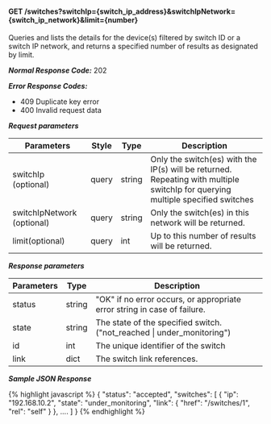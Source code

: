 <h4>GET /switches?switchIp={switch_ip_address}&amp;switchIpNetwork={switch_ip_network}&amp;limit={number}</h4>
Queries and lists the details for the device(s) filtered by switch ID or a switch IP network, and returns a specified number of results as designated by limit.

***Normal Response Code:*** 202

***Error Response Codes:***
  * 409 Duplicate key error
  * 400 Invalid request data

***Request parameters***

<table class="table table-bordered table-striped">
<thead><th>Parameters</th>
<th>Style</th>
<th>Type</th>
<th>Description</th>

</thead>

<tbody>

<tr>
<td>switchIp (optional)</td>
<td>query</td>
<td>string</td>
<td>Only the switch(es) with the IP(s) will be returned. Repeating with multiple switchIp for querying multiple specified switches</td>
</tr>

<tr>
<td>
switchIpNetwork
(optional)
</td>
<td>query</td>
<td>string </td>
<td>Only the switch(es) in this network will be returned.</td>
</tr>


<tr>
<td>limit(optional)</td>
<td>query</td>
<td>int</td>
<td>Up to this number of results will be returned.</td>
</tr>

</tbody>
</table>

***Response parameters***

<table class="table table-bordered table-striped">
<thead><th>Parameters</th>
<th>Type</th>
<th>Description</th>

</thead>

<tbody>

<tr>
<td>status</td>
<td>string </td>
<td>
"OK" if no error occurs, or appropriate error string in case of failure.
</td>
</tr>


<tr>
<td>state</td>
<td>string </td>
<td>The state of the specified switch. ("not_reached | under_monitoring")</td>
</tr>


<tr>
<td>id</td>
<td>int </td>
<td>The unique identifier of the switch</td>
</tr>


<tr>
<td>link</td>
<td>dict </td>
<td>The switch link references.</td>
</tr>

</tbody>
</table>

***Sample JSON Response***

{% highlight javascript %}
{
    "status": "accepted",
    "switches": [
	    {
            "ip": "192.168.10.2",
            "state": "under_monitoring",
            "link": {
                "href": "/switches/1",
                "rel": "self"
            }
        },
		....
	]
}
{% endhighlight  %}
